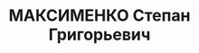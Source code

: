 ---
title: МАКСИМЕНКО Степан Григорьевич
description: народився 1904 у с. Велика Білозерка Катеринославської губ. Українець,
  із селян, освіта вища, у 1925—1937 рр. член ВКП(б). Проживав у Харкові. Завідувач
  відділу пропаганди та агітації Харківського обкому КП(б)У, редактор газети «Соціалістична
  Харківщина». Заарештований _08.10.1937_ р. як член шкідницької терористичної організації
  (статті 54-7, 54-8, 54-11 КК УРСР) і військовою колегією Верховного Суду СРСР _05.12.1937_
  р. (статті 54-7, 54-11 КК УРСР) засуджений до розстрілу з конфіскацією майна. Розстріляний
  _06.12.1937_ р. у Харкові. Реабілітований _30.05.1956_ р.
---